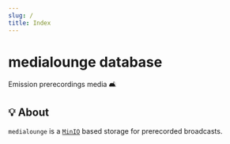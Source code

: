 ```yaml
---
slug: /
title: Index
---
```


# medialounge database

Emission prerecordings media 🛋️

## 💡 About

`medialounge` is a [`MinIO`](https://min.io) based storage
for prerecorded broadcasts.
